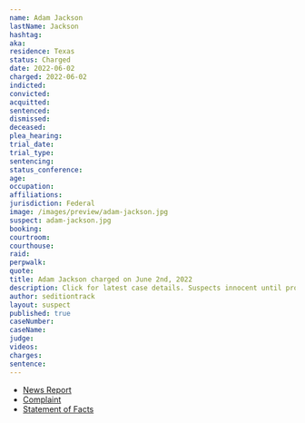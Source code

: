 ```yaml
---
name: Adam Jackson
lastName: Jackson
hashtag:
aka:
residence: Texas
status: Charged
date: 2022-06-02
charged: 2022-06-02
indicted:
convicted:
acquitted:
sentenced:
dismissed:
deceased:
plea_hearing:
trial_date:
trial_type:
sentencing:
status_conference:
age:
occupation:
affiliations:
jurisdiction: Federal
image: /images/preview/adam-jackson.jpg
suspect: adam-jackson.jpg
booking:
courtroom:
courthouse:
raid:
perpwalk:
quote:
title: Adam Jackson charged on June 2nd, 2022
description: Click for latest case details. Suspects innocent until proven guilty.
author: seditiontrack
layout: suspect
published: true
caseNumber:
caseName:
judge:
videos:
charges:
sentence:
---
```

- [News Report](https://www.thedailybeast.com/texas-brothers-brian-and-adam-jackson-arrested-after-trying-to-unsend-messages-bragging-about-capitol-riot)
- [Complaint](https://www.justice.gov/usao-dc/case-multi-defendant/file/1511146/download)
- [Statement of Facts](https://www.justice.gov/usao-dc/case-multi-defendant/file/1511151/download)
